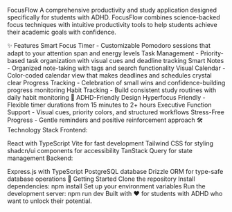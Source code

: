 FocusFlow
A comprehensive productivity and study application designed specifically for students with ADHD. FocusFlow combines science-backed focus techniques with intuitive productivity tools to help students achieve their academic goals with confidence.

✨ Features
Smart Focus Timer - Customizable Pomodoro sessions that adapt to your attention span and energy levels
Task Management - Priority-based task organization with visual cues and deadline tracking
Smart Notes - Organized note-taking with tags and search functionality
Visual Calendar - Color-coded calendar view that makes deadlines and schedules crystal clear
Progress Tracking - Celebration of small wins and confidence-building progress monitoring
Habit Tracking - Build consistent study routines with daily habit monitoring
🧠 ADHD-Friendly Design
Hyperfocus Friendly - Flexible timer durations from 15 minutes to 2+ hours
Executive Function Support - Visual cues, priority colors, and structured workflows
Stress-Free Progress - Gentle reminders and positive reinforcement approach
🛠️ Technology Stack
Frontend:

React with TypeScript
Vite for fast development
Tailwind CSS for styling
shadcn/ui components for accessibility
TanStack Query for state management
Backend:

Express.js with TypeScript
PostgreSQL database
Drizzle ORM for type-safe database operations
🚀 Getting Started
Clone the repository
Install dependencies: npm install
Set up your environment variables
Run the development server: npm run dev
Built with ❤️ for students with ADHD who want to unlock their potential.
